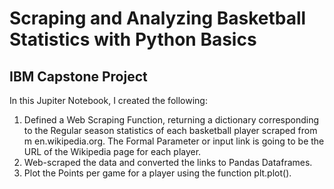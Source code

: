 # Scraping and Analyzing Basketball Statistics with Python Basics
## IBM Capstone Project 

In this Jupiter Notebook, I created the following:
1. Defined a Web Scraping Function, returning a dictionary corresponding to the Regular season statistics of each basketball player scraped from m en.wikipedia.org. The Formal Parameter or input link is going to be the URL of the Wikipedia page for each player. 
1. Web-scraped the data and converted the links to Pandas Dataframes.
1. Plot the Points per game for a player using the function plt.plot().
